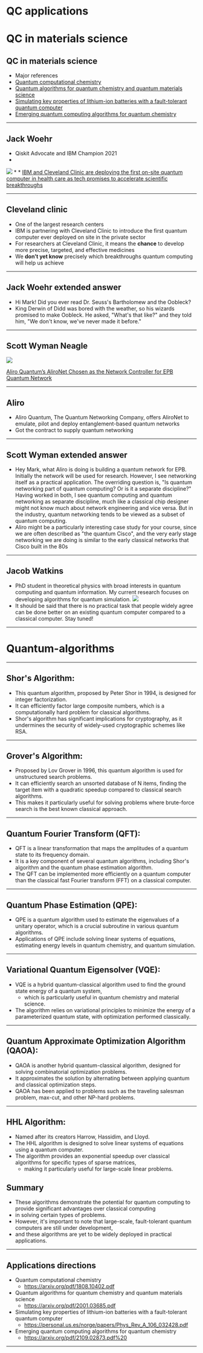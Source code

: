 # QC applications

# QC in materials science

## QC in materials science

* Major references
* [Quantum computational chemistry](https://arxiv.org/pdf/1808.10402.pdf)
* [Quantum algorithms for quantum chemistry and quantum materials science](https://arxiv.org/pdf/2001.03685.pdf)
* [Simulating key properties of lithium-ion batteries with a fault-tolerant quantum computer](https://personal.us.es/norge/papers/Phys_Rev_A_106_032428.pdf)
* [Emerging quantum computing algorithms for quantum chemistry](https://arxiv.org/pdf/2109.02873.pdf)

---

## Jack Woehr

* Qiskit Advocate and IBM Champion 2021
* 
![](../images/04-JackWoehr.png)
*
*
[IBM and Cleveland Clinic are deploying the first on-site quantum computer in health care as tech promises to accelerate scientific breakthroughs](https://fortune.com/2023/03/23/ibm-cleveland-clinic-deploying-first-on-site-quantum-computer-health-care-tech-science-erzurum-gil/)

---
## Cleveland clinic

* One of the largest research centers
* IBM is partnering with Cleveland Clinic to introduce the first quantum computer ever deployed on site in the private sector
* For researchers at Cleveland Clinic, it means the **chance** to develop more precise, targeted, and effective medicines
* We **don’t yet know** precisely which breakthroughs quantum computing will help us achieve

---

## Jack Woehr extended answer

* Hi Mark! Did you ever read Dr. Seuss's Bartholomew and the Oobleck?
* King Derwin of Didd was bored with the weather, so his wizards promised to make Oobleck. He asked, "What's that like?" and they told him, "We don't know, we've never made it before."

---
## Scott Wyman Neagle

![](../images/05-ScottWymanNeagle.png)

[Aliro Quantum’s AliroNet Chosen as the Network Controller for EPB Quantum Network](https://www.hpcwire.com/off-the-wire/aliro-quantums-alironet-chosen-as-the-network-controller-for-epb-quantum-network-powered-by-qubitekk/)

---

## Aliro

* Aliro Quantum, The Quantum Networking Company, offers AliroNet to emulate, pilot and deploy entanglement-based quantum networks
* Got the contract to supply quantum networking

---

## Scott Wyman extended answer

* Hey Mark, what Aliro is doing is building a quantum network for EPB. Initially the network will be used for research. However, I see networking itself as a practical application. The overriding question is, "Is quantum networking part of quantum computing? Or is it a separate discipline?" Having worked in both, I see quantum computing and quantum networking as separate discipline, much like a classical chip designer might not know much about network engineering and vice versa. But in the industry, quantum networking tends to be viewed as a subset of quantum computing.
* Aliro might be a particularly interesting case study for your course, since we are often described as "the quantum Cisco", and the very early stage networking we are doing is similar to the early classical networks that Cisco built in the 80s

---

## Jacob Watkins

*  PhD student in theoretical physics with broad interests in quantum computing and quantum information. My current research focuses on developing algorithms for quantum simulation. 
![](../images/06-Jacob.jpeg)
* It should be said that there is no practical task that people widely agree can be done better on an existing quantum computer compared to a classical computer. Stay tuned!

---

# Quantum-algorithms

---

## Shor's Algorithm:


* This quantum algorithm, proposed by Peter Shor in 1994, is designed for integer factorization.
* It can efficiently factor large composite numbers, which is a computationally hard problem for classical algorithms.
* Shor's algorithm has significant implications for cryptography, as it undermines the security of widely-used cryptographic schemes like RSA.

---

## Grover's Algorithm:

* Proposed by Lov Grover in 1996, this quantum algorithm is used for unstructured search problems.
* It can efficiently search an unsorted database of N items, finding the target item with a quadratic speedup compared to classical search algorithms.
* This makes it particularly useful for solving problems where brute-force search is the best known classical approach.

---

## Quantum Fourier Transform (QFT):

* QFT is a linear transformation that maps the amplitudes of a quantum state to its frequency domain.
* It is a key component of several quantum algorithms, including Shor's algorithm and the quantum phase estimation algorithm.
* The QFT can be implemented more efficiently on a quantum computer than the classical fast Fourier transform (FFT) on a classical computer.

---

## Quantum Phase Estimation (QPE):

* QPE is a quantum algorithm used to estimate the eigenvalues of a unitary operator, which is a crucial subroutine in various quantum algorithms.
* Applications of QPE include solving linear systems of equations, estimating energy levels in quantum chemistry, and quantum simulation.

---

## Variational Quantum Eigensolver (VQE):

* VQE is a hybrid quantum-classical algorithm used to find the ground state energy of a quantum system,
  * which is particularly useful in quantum chemistry and material science.
* The algorithm relies on variational principles to minimize the energy of a parameterized quantum state, with optimization performed classically.

---


## Quantum Approximate Optimization Algorithm (QAOA):

* QAOA is another hybrid quantum-classical algorithm, designed for solving combinatorial optimization problems.
* It approximates the solution by alternating between applying quantum and classical optimization steps.
* QAOA has been applied to problems such as the traveling salesman problem, max-cut, and other NP-hard problems.

---

## HHL Algorithm:

* Named after its creators Harrow, Hassidim, and Lloyd.
* The HHL algorithm is designed to solve linear systems of equations using a quantum computer.
* The algorithm provides an exponential speedup over classical algorithms for specific types of sparse matrices,
  * making it particularly useful for large-scale linear problems.

## Summary

* These algorithms demonstrate the potential for quantum computing to provide significant advantages over classical computing
* in solving certain types of problems.
* However, it's important to note that large-scale, fault-tolerant quantum computers are still under development,
* and these algorithms are yet to be widely deployed in practical applications.

---

## Applications directions

* Quantum computational chemistry
  * https://arxiv.org/pdf/1808.10402.pdf
* Quantum algorithms for quantum chemistry and quantum materials science
  * https://arxiv.org/pdf/2001.03685.pdf
* Simulating key properties of lithium-ion batteries with a fault-tolerant quantum computer
  * https://personal.us.es/norge/papers/Phys_Rev_A_106_032428.pdf
* Emerging quantum computing algorithms for quantum chemistry
  * https://arxiv.org/pdf/2109.02873.pdf%20

---

